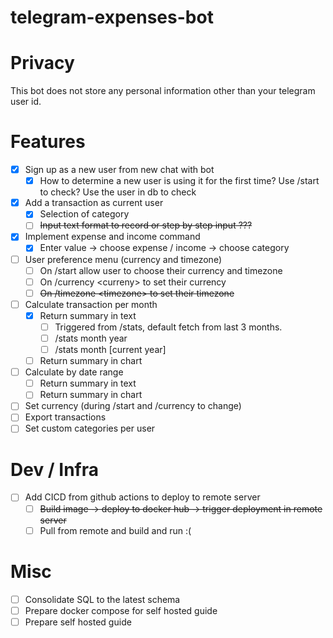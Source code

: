 # telegram-expenses-bot

# Privacy
This bot does not store any personal information other than your telegram user id.

# Features
- [x] Sign up as a new user from new chat with bot
  - [x] How to determine a new user is using it for the first time? Use /start to check? Use the user in db to check
-[x] Add a transaction as current user
  - [x] Selection of category 
  - [ ] ~~Input text format to record or step by step input ???~~
- [x] Implement expense and income command
  - [x] Enter value -> choose expense / income -> choose category
- [ ] User preference menu (currency and timezone)
  - [ ] On /start allow user to choose their currency and timezone
  - [ ] On /currency \<curreny\> to set their currency
  - [ ] ~~On /timezone \<timezone\> to set their timezone~~
- [ ] Calculate transaction per month
  - [x] Return summary in text
    - [ ] Triggered from /stats, default fetch from last 3 months.
    - [ ] /stats month year 
    - [ ] /stats month \[current year\] 
  - [ ] Return summary in chart
- [ ] Calculate by date range
  - [ ] Return summary in text
  - [ ] Return summary in chart
- [ ] Set currency (during /start and /currency to change)
- [ ] Export transactions
- [ ] Set custom categories per user

# Dev / Infra 
- [ ] Add CICD from github actions to deploy to remote server 
  - [ ] ~~Build image -> deploy to docker hub -> trigger deployment in remote server~~
  - [ ] Pull from remote and build and run :(

# Misc
- [ ] Consolidate SQL to the latest schema
- [ ] Prepare docker compose for self hosted guide
- [ ] Prepare self hosted guide
